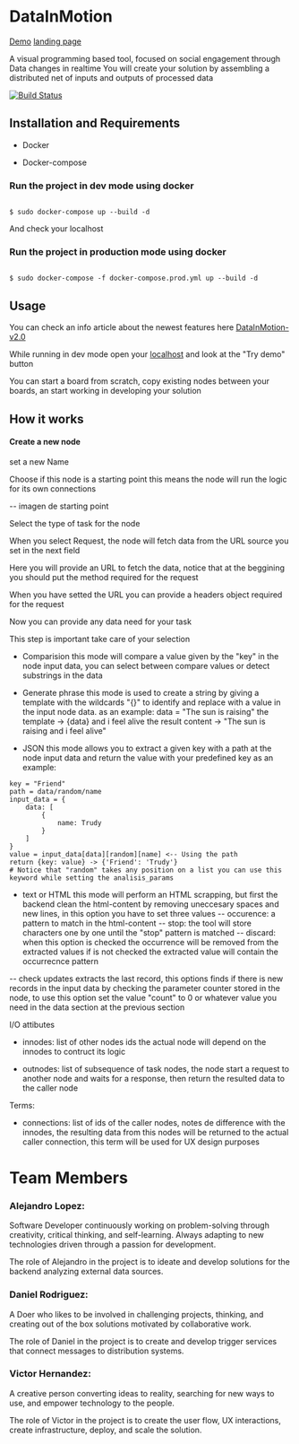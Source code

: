 # DataInMotion
[Demo](https://dnart.tech)
[landing page](https://dnart.tech)

A visual programming based tool, focused on social engagement through Data changes in realtime
You will create your solution by assembling a distributed net of inputs and outputs of processed data

[![Build Status](https://travis-ci.com/alejolo311/DataInMotion.svg?branch=master)](https://travis-ci.com/alejolo311/DataInMotion)


## Installation and Requirements

- Docker

- Docker-compose



### Run the project in dev mode using docker

```

$ sudo docker-compose up --build -d

```

And check your localhost

### Run the project in production mode using docker

```

$ sudo docker-compose -f docker-compose.prod.yml up --build -d

```
## Usage

You can check an info article about the newest features here [DataInMotion-v2.0](https://www.linkedin.com/pulse/data-motion-v20-daniel-rodriguez-castillo)

While running in dev mode open your [localhost](http://localhost/) and look at the "Try demo" button

You can start a board from scratch, copy existing nodes between your boards, an start working in developing your solution

## How it works

#### Create a new node

set a new Name

Choose if this node is a starting point this means the node will run the logic for its own connections

-- imagen de starting point

Select the type of task for the node

When you select Request, the node will fetch data from the URL source you set in the next field

Here you will provide an URL to fetch the data, notice that at the beggining you should put the method required for the request

When you have setted the URL you can provide a headers object required for the request

Now you can provide any data need for your task

This step is important take care of your selection

- Comparision
this mode will compare a value given by the "key" in the node input data, you can select between compare values
or detect substrings in the data

- Generate phrase
this mode is used to create a string by giving a template with the wildcards "{}" to identify and replace with a value in the input node data.
as an example:
	data = "The sun is raising"
	the template -> {data} and i feel alive
	the result content -> "The sun is raising and i feel alive"

- JSON
this mode allows you to extract a given key with a path at the node input data and return the value with your predefined key
as an example:

```
key = "Friend"
path = data/random/name
input_data = {
	data: [
		{
			name: Trudy
		}
	]
}
value = input_data[data][random][name] <-- Using the path
return {key: value} -> {'Friend': 'Trudy'}
# Notice that "random" takes any position on a list you can use this keyword while setting the analisis_params
```

- text or HTML
this mode will perform an HTML scrapping, but first the backend clean the html-content by removing uneccesary spaces and new lines, in this option you have to set three values
-- occurence:
		a pattern to match in the html-content
-- stop:
		the tool will store characters one by one until the "stop" pattern is matched
-- discard:
		when this option is checked the occurrence will be removed from the extracted values
		if is not checked the extracted value will contain the occurrecnce pattern

-- check updates
extracts the last record, this options finds if there is new records in the input data by checking the parameter counter stored in the node, to use this option set the value "count" to 0 or whatever value you need in the data section at the previous section

I/O attibutes

  

- innodes: list of other nodes ids the actual node will depend on the innodes to contruct its logic

  

- outnodes: list of subsequence of task nodes, the node start a request to another node and waits for a response, then return the resulted data to the caller node

  

Terms:

- connections: list of ids of the caller nodes, notes de difference with the innodes, the resulting data from this nodes will be returned to the actual caller connection, this term will be used for UX design purposes


  
  

# Team Members

### Alejandro Lopez:

Software Developer continuously working on problem-solving through creativity, critical thinking, and self-learning. Always adapting to new technologies driven through a passion for development.

The role of Alejandro in the project is to ideate and develop solutions for the backend analyzing external data sources.

### Daniel Rodriguez:

A Doer who likes to be involved in challenging projects, thinking, and creating out of the box solutions motivated by collaborative work.

The role of Daniel in the project is to create and develop trigger services that connect messages to distribution systems.

### Victor Hernandez:

A creative person converting ideas to reality, searching for new ways to use, and empower technology to the people.

The role of Victor in the project is to create the user flow, UX interactions, create infrastructure, deploy, and scale the solution.